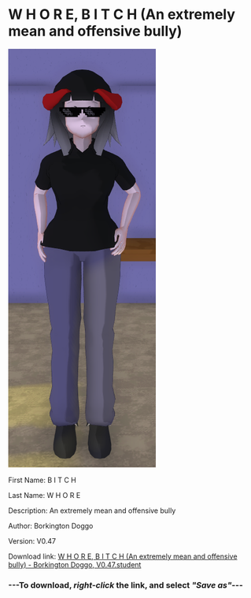 # W H O R E, B I T C H (An extremely mean and offensive bully)

<img src = "https://raw.githubusercontent.com/Arbiter1223/Daigaku-Gurashi-Custom-Students/master/Students/Files/W%20H%20O%20R%20E%2C%20B%20I%20T%20C%20H%20(An%20extremely%20mean%20and%20offensive%20bully).png">

First Name: B I T C H

Last Name: W H O R E

Description: An extremely mean and offensive bully

Author: Borkington Doggo

Version: V0.47

Download link: <a href="https://raw.githubusercontent.com/Arbiter1223/Daigaku-Gurashi-Custom-Students/master/Students/Files/W%20H%20O%20R%20E%2C%20B%20I%20T%20C%20H%20(An%20extremely%20mean%20and%20offensive%20bully)%20-%20Borkington%20Doggo%2C%20V0.47.student">W H O R E, B I T C H (An extremely mean and offensive bully) - Borkington Doggo, V0.47.student</a>

### ---**To download, _right-click_ the link, and select _"Save as"_**---
